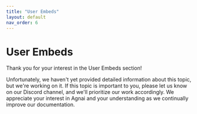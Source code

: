 ```yaml
---
title: "User Embeds"
layout: default
nav_order: 6
---
```

# User Embeds

Thank you for your interest in the User Embeds section!

Unfortunately, we haven't yet provided detailed information about this topic, but we're working on it. If this topic is important to you, please let us know on our Discord channel, and we'll prioritize our work accordingly. We appreciate your interest in Agnai and your understanding as we continually improve our documentation.

